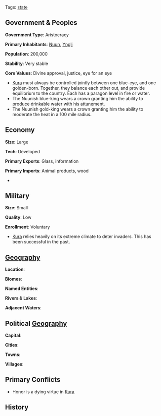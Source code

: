 Tags: [state](States)

## Government & Peoples

**Government Type**: Aristocracy

**Primary Inhabitants**: [Nuun](Nuun), [Yngli](Yngli)

**Population**: 200,000

**Stability**: Very stable

**Core Values**: Divine approval, justice, eye for an eye

- [Kura](Kura) must always be controlled jointly between one blue-eye, and one golden-born. Together, they balance each other out, and provide equilibrium to the country. Each has a paragon level in fire or water.
- The Nuunish blue-king wears a crown granting him the ability to produce drinkable water with his attunement.
- The Nuunish gold-king wears a crown granting him the ability to moderate the heat in a 100 mile radius.


## Economy

**Size**: Large

**Tech**: Developed

**Primary Exports**: Glass, information

**Primary Imports**: Animal products, wood

- 


## Military

**Size**: Small

**Quality**: Low

**Enrollment**: Voluntary

- [Kura](Kura) relies heavily on its extreme climate to deter invaders. This has been successful in the past.


## [Geography](Geography)

**Location**: 

**Biomes**: 

**Named Entities**:

**Rivers & Lakes**: 

**Adjacent Waters**: 


## Political [Geography](Geography)

**Capital**: 

**Cities**: 

**Towns**: 

**Villages**: 


## Primary Conflicts

- Honor is a dying virtue in [Kura](Kura).


## History

